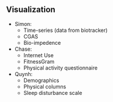 ## Visualization

- Simon:
    - Time-series (data from biotracker)
    - CGAS
    - Bio-impedence
- Chase:
    - Internet Use
    - FitnessGram
    - Physical activity questionnaire
- Quynh: 
    - Demographics
    - Physical columns
    - Sleep disturbance scale